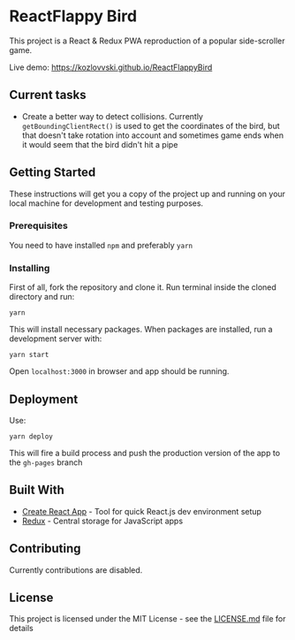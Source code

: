 # ReactFlappy Bird

This project is a React & Redux PWA reproduction of a popular side-scroller game.

Live demo: https://kozlovvski.github.io/ReactFlappyBird

## Current tasks

* Create a better way to detect collisions. Currently `getBoundingClientRect()` is used to get the coordinates of the bird, but that doesn't take rotation into account and sometimes game ends when it would seem that the bird didn't hit a pipe

## Getting Started

These instructions will get you a copy of the project up and running on your local machine for development and testing purposes.

### Prerequisites

You need to have installed `npm` and preferably `yarn`

### Installing

First of all, fork the repository and clone it. Run terminal inside the cloned directory and run:

```
yarn
```

This will install necessary packages. When packages are installed, run a development server with:

```
yarn start
```

Open `localhost:3000` in browser and app should be running.


## Deployment

Use: 

```
yarn deploy
```

This will fire a build process and push the production version of the app to the `gh-pages` branch

## Built With

* [Create React App](https://github.com/facebook/create-react-app) - Tool for quick React.js dev environment setup
* [Redux](https://github.com/reduxjs/redux) - Central storage for JavaScript apps

## Contributing

Currently contributions are disabled.

## License

This project is licensed under the MIT License - see the [LICENSE.md](LICENSE.md) file for details
